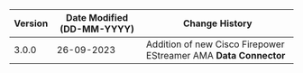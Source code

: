 | **Version** | **Date Modified (DD-MM-YYYY)** | **Change History**                                                  | 
|-------------|--------------------------------|---------------------------------------------------------------------|
| 3.0.0       | 26-09-2023                     |	Addition of new Cisco Firepower EStreamer AMA **Data Connector** | 	                                                            |  
         
                                                                                                                 
